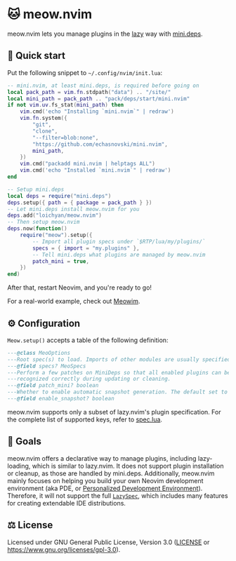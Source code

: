 # 🐱 meow.nvim

meow.nvim lets you manage plugins in the
[lazy](https://github.com/folke/lazy.nvim) way with
[mini.deps](https://github.com/echasnovski/mini.deps).

## 🚗 Quick start

Put the following snippet to `~/.config/nvim/init.lua`:

```lua
-- mini.nvim, at least mini.deps, is required before going on
local pack_path = vim.fn.stdpath("data") .. "/site/"
local mini_path = pack_path .. "pack/deps/start/mini.nvim"
if not vim.uv.fs_stat(mini_path) then
    vim.cmd('echo "Installing `mini.nvim`" | redraw')
    vim.fn.system({
        "git",
        "clone",
        "--filter=blob:none",
        "https://github.com/echasnovski/mini.nvim",
        mini_path,
    })
    vim.cmd("packadd mini.nvim | helptags ALL")
    vim.cmd('echo "Installed `mini.nvim`" | redraw')
end

-- Setup mini.deps
local deps = require("mini.deps")
deps.setup({ path = { package = pack_path } })
-- Let mini.deps install meow.nvim for you
deps.add("loichyan/meow.nvim")
-- Then setup meow.nvim
deps.now(function()
    require("meow").setup({
        -- Import all plugin specs under `$RTP/lua/my/plugins/`
        specs = { import = "my.plugins" },
        -- Tell mini.deps what plugins are managed by meow.nvim
        patch_mini = true,
    })
end)
```

After that, restart Neovim, and you're ready to go!

For a real-world example, check out
[Meowim](https://github.com/loichyan/Meowim).

## ⚙️ Configuration

`Meow.setup()` accepts a table of the following definition:

```lua
---@class MeoOptions
---Root spec(s) to load. Imports of other modules are usually specified here.
---@field specs? MeoSpecs
---Perform a few patches on MiniDeps so that all enabled plugins can be
---recognized correctly during updating or cleaning.
---@field patch_mini? boolean
---Whether to enable automatic snapshot generation. The default set to false.
---@field enable_snapshot? boolean
```

meow.nvim supports only a subset of lazy.nvim's plugin specification. For the
complete list of supported keys, refer to [spec.lua](lua/meow/spec.lua).

## 🎯 Goals

meow.nvim offers a declarative way to manage plugins, including lazy-loading,
which is similar to lazy.nvim. It does not support plugin installation or
cleanup, as those are handled by mini.deps. Additionally, meow.nvim mainly
focuses on helping you build your own Neovim development environment (aka PDE,
or [Personalized Development Environment](https://youtu.be/QMVIJhC9Veg)).
Therefore, it will not support the full
[`LazySpec`](https://lazy.folke.io/spec), which includes many features for
creating extendable IDE distributions.

## ⚖️ License

Licensed under GNU General Public License, Version 3.0 ([LICENSE](LICENSE) or
<https://www.gnu.org/licenses/gpl-3.0>).
